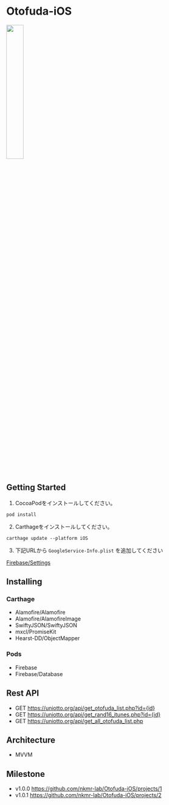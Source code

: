 # Otofuda-iOS

<img src="https://i.gyazo.com/780ef47d72899d0609cc755c21435b2b.png" width="30%" height="auto">

## Getting Started

1. CocoaPodをインストールしてください。
```
pod install
```

2. Carthageをインストールしてください。
```
carthage update --platform iOS
```

3. 下記URLから `GoogleService-Info.plist` を追加してください

[Firebase/Settings](https://console.firebase.google.com/project/otofuda-a41cc/settings/general/ios:nkmr-lab.Otofuda-iOS)

## Installing

### Carthage
- Alamofire/Alamofire
- Alamofire/AlamofireImage
- SwiftyJSON/SwiftyJSON
- mxcl/PromiseKit
- Hearst-DD/ObjectMapper

### Pods
- Firebase
- Firebase/Database

## Rest API
- GET https://uniotto.org/api/get_otofuda_list.php?id={id}
- GET https://uniotto.org/api/get_rand16_itunes.php?id={id}
- GET https://uniotto.org/api/get_all_otofuda_list.php

## Architecture
- MVVM

## Milestone
- v1.0.0 https://github.com/nkmr-lab/Otofuda-iOS/projects/1
- v1.0.1 https://github.com/nkmr-lab/Otofuda-iOS/projects/2
